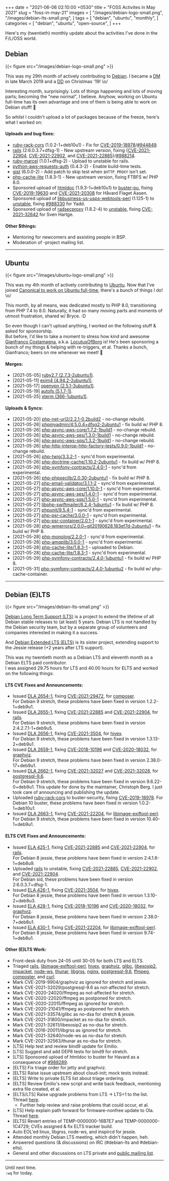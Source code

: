 +++
date = "2021-06-06 02:10:00 +0530"
title = "FOSS Activites in May 2021"
slug = "foss-in-may-21"
images = [
    "/images/debian-logo-small.png",
    "/images/debian-lts-small.png",
]
tags = [
    "debian",
    "ubuntu",
    "monthly",
]
categories = [
    "debian",
    "ubuntu",
    "open-source",
]
+++

Here's my (twentieth) monthly update about the activities I've done in the F/L/OSS world.

## Debian
{{< figure src="/images/debian-logo-small.png" >}}

This was my 29th month of actively contributing to [Debian](https://www.debian.org/).
I became a [DM](https://wiki.debian.org/DebianMaintainer) in late March 2019 and a [DD](https://wiki.debian.org/DebianDeveloper) on Christmas '19! \o/

Interesting month, surprisingly. Lots of things happening and lots of moving parts; becoming the "new normal", I believe.
Anyhow, working on Ubuntu full-time has its own advantage and one of them is being able to work on Debian stuff! 🥰

So whilst I couldn't upload a lot of packages because of the freeze, here's what I worked on:

#### Uploads and bug fixes:

- [ruby-rack-cors](https://tracker.debian.org/pkg/ruby-rack-cors) (1.0.2-1+deb10u1) - Fix for [CVE-2019-18978](https://security-tracker.debian.org/tracker/CVE-2019-18978)/[#944849](https://bugs.debian.org/944849).
- [rails](https://tracker.debian.org/pkg/rails) (2:6.0.3.7+dfsg-1) - New upstream version, fixing {[CVE-2021-22904](https://security-tracker.debian.org/tracker/CVE-2021-22904), [CVE-2021-22902](https://security-tracker.debian.org/tracker/CVE-2021-22902), and [CVE-2021-22885](https://security-tracker.debian.org/tracker/CVE-2021-22885)}/[#988214](https://bugs.debian.org/988214).
- [ruby-marcel](https://tracker.debian.org/pkg/ruby-marcel) (1.0.1+dfsg-2) - Upload to unstable for rails.
- [python-aws-requests-auth](https://tracker.debian.org/pkg/python-aws-requests-auth) (0.4.3-2) - Enable build-time tests.
- [gist](https://tracker.debian.org/pkg/gist) (6.0.0-2) - Add patch to skip test when `$HTTP_PROXY` isn't set.
- [php-cache-lite](https://tracker.debian.org/pkg/php-cache-lite) (1.8.3-1) - New upstream version, fixing FTBFS w/ PHP 8.0.
- Sponsored upload of [htmldoc](https://tracker.debian.org/pkg/htmldoc) (1.9.3-1+deb10u1) to [buster-pu](https://tracker.debian.org/news/1241189/accepted-htmldoc-193-1deb10u1-source-all-amd64-into-proposed-updates-stable-new-proposed-updates/), fixing [CVE-2019-19630](https://security-tracker.debian.org/tracker/CVE-2019-19630) and [CVE-2021-20308](https://security-tracker.debian.org/tracker/CVE-2021-20308) for Håvard Flaget Aasen.
- Sponsored upload of [libbusiness-us-usps-webtools-perl](https://tracker.debian.org/pkg/libbusiness-us-usps-webtools-perl) (1.125-1) to [unstable](https://tracker.debian.org/news/1241495/accepted-libbusiness-us-usps-webtools-perl-1125-1-source-into-unstable/), fixing [#988330](https://bugs.debian.org/988330) for Yadd.
- Sponsored upload of [radsecproxy](https://tracker.debian.org/pkg/radsecproxy) (1.8.2-4) to [unstable](https://tracker.debian.org/news/1241891/accepted-radsecproxy-182-4-source-into-unstable/), fixing [CVE-2021-32642](https://security-tracker.debian.org/tracker/CVE-2021-32642) for Sven Hartge.

#### Other $things:

- Mentoring for newcomers and assisting people in BSP.
- Moderation of -project mailing list.

---

## Ubuntu
{{< figure src="/images/ubuntu-logo-small.png" >}}

This was my 4th month of actively contributing to [Ubuntu](https://ubuntu.com/about).
Now that I've joined [Canonical to work on Ubuntu full-time](https://utkarsh2102.com/posts/hello-canonical/), there's a bunch of things I do! \o/

This month, by all means, was dedicated mostly to PHP 8.0, transitioning from PHP 7.4 to 8.0.
Naturally, it had so many moving parts and moments of utmost frustration, shared w/ Bryce. :D

So even though I can't upload anything, I worked on the following stuff & asked for sponsorship.  
But before, I'd like to take a moment to stress how kind and awesome [Gianfranco Costamagna](https://launchpad.net/~costamagnagianfranco),
a.k.a. [LocutusOfBorg](https://nm.debian.org/person/locutusofborg) is! He's been sponsoring a
bunch of my things & helping with re-triggers, et al. Thanks a bunch, Gianfranco; beers on me
whenever we meet! 🍻

#### Merges:

- [2021-05-05] [ruby2.7 (2.7.3-2ubuntu1)](https://code.launchpad.net/~utkarsh/ubuntu/+source/ruby2.7/+git/ruby2.7/+merge/402253).
- [2021-05-11] [exim4 (4.94.2-2ubuntu1)](https://code.launchpad.net/~utkarsh/ubuntu/+source/exim4/+git/exim4/+merge/402442).
- [2021-05-17] [openvpn (2.5.1-3ubuntu1)](https://code.launchpad.net/~utkarsh/ubuntu/+source/openvpn/+git/openvpn/+merge/402809).
- [2021-05-19] [autofs (5.1.7-1)](https://code.launchpad.net/~utkarsh/ubuntu/+source/autofs/+git/autofs/+merge/398955).
- [2021-05-25] [xterm (366-1ubuntu1)](https://code.launchpad.net/~utkarsh/ubuntu/+source/xterm/+git/xterm/+merge/403238).

#### Uploads & Syncs:

- [2021-05-20] [php-net-url2/2.2.1-0.2build2](https://launchpad.net/ubuntu/+source/php-net-url2/2.2.1-0.2build2) - no-change rebuild.
- [2021-05-26] [phpmyadmin/4:5.0.4+dfsg2-2ubuntu1](https://code.launchpad.net/~utkarsh/ubuntu/+source/phpmyadmin/+git/phpmyadmin/+merge/403226) - fix build w/ PHP 8.
- [2021-05-26] [php-async-aws-core/1.7.2-1build1](https://bugs.launchpad.net/ubuntu/+source/php-async-aws-core/+bug/1929692) - no-change rebuild.
- [2021-05-26] [php-async-aws-ses/1.3.0-1build1](https://bugs.launchpad.net/ubuntu/+source/php-async-aws-ses/+bug/1929692) - no-change rebuild.
- [2021-05-26] [php-async-aws-sqs/1.3.2-1build1](https://bugs.launchpad.net/ubuntu/+source/php-async-aws-sqs/+bug/1929692) - no-change rebuild.
- [2021-05-26] [php-http-interop-http-factory-tests/0.9.0-1build1](https://bugs.launchpad.net/ubuntu/+source/php-http-interop-http-factory-tests/+bug/1929692) - no-change rebuild.
- [2021-05-26] [php-twig/3.3.2-1](https://bugs.launchpad.net/ubuntu/+source/php-twig/+bug/1929738) - sync'd from experimental.
- [2021-05-26] [php-doctrine-cache/1.10.2-2ubuntu1](https://launchpad.net/ubuntu/+source/php-doctrine-cache/1.10.2-2ubuntu1) - fix build w/ PHP 8.
- [2021-05-26] [php-symfony-contracts/2.4.0-1](https://bugs.launchpad.net/ubuntu/+source/php-symfony-contracts/+bug/1929738) - sync'd from experimental.
- [2021-05-26] [php-phpseclib/2.0.30-2ubuntu1](https://launchpad.net/ubuntu/+source/php-phpseclib/2.0.30-2ubuntu1) - fix build w/ PHP 8.
- [2021-05-27] [php-email-validator/3.1.1-2](https://bugs.launchpad.net/ubuntu/+source/php-email-validator/+bug/1929738) - sync'd from experimental.
- [2021-05-27] [php-async-aws-core/1.10.0-1](https://bugs.launchpad.net/ubuntu/+source/php-async-aws-core/+bug/1929738) - sync'd from experimental.
- [2021-05-27] [php-async-aws-ses/1.4.0-1](https://bugs.launchpad.net/ubuntu/+source/php-async-aws-ses/+bug/1929738) - sync'd from experimental.
- [2021-05-27] [php-async-aws-sqs/1.5.0-1](https://bugs.launchpad.net/ubuntu/+source/php-async-aws-sqs/+bug/1929738) - sync'd from experimental.
- [2021-05-27] [libphp-swiftmailer/6.2.4-1ubuntu1](https://launchpad.net/ubuntu/+source/libphp-swiftmailer/6.2.4-1ubuntu1) - fix build w/ PHP 8.
- [2021-05-27] [phpunit/9.5.4-1](https://bugs.launchpad.net/ubuntu/+source/phpunit/+bug/1929738) - sync'd from experimental.
- [2021-05-27] [php-psr-cache/3.0.0-1](https://bugs.launchpad.net/ubuntu/+source/php-psr-cache/+bug/1929738) - sync'd from experimental.
- [2021-05-27] [php-psr-container/2.0.1-1](https://bugs.launchpad.net/ubuntu/+source/php-psr-container/+bug/1929738) - sync'd from experimental.
- [2021-05-28] [php-wmerrors/2.0.0~git20190628.183ef7d-2ubuntu1](https://launchpad.net/ubuntu/+source/php-wmerrors/2.0.0~git20190628.183ef7d-2ubuntu1) - fix build w/ PHP 8.
- [2021-05-28] [php-monolog/2.2.0-1](https://bugs.launchpad.net/ubuntu/+source/php-monolog/+bug/1929738) - sync'd from experimental.
- [2021-05-28] [php-amqplib/3.0.0-1](https://bugs.launchpad.net/ubuntu/+source/php-amqplib/+bug/1929738) - sync'd from experimental.
- [2021-05-28] [php-cache-lite/1.8.3-1](https://tracker.debian.org/news/1241923/accepted-php-cache-lite-183-1-source-into-experimental/) - uploaded to Debian.
- [2021-05-28] [php-cache-lite/1.8.3-1](https://bugs.launchpad.net/ubuntu/+source/php-cache-lite/+bug/1929738) - sync'd from experimental.
- [2021-05-29] [php-symfony-contracts/2.4.0-1ubuntu1](https://launchpad.net/ubuntu/+source/php-symfony-contracts/2.4.0-1ubuntu1) - fix build w/ PHP 8.
- [2021-05-31] [php-symfony-contracts/2.4.0-1ubuntu2](https://launchpad.net/ubuntu/+source/php-symfony-contracts/2.4.0-1ubuntu2) - fix build w/ php-cache-container.

---

## Debian (E)LTS
{{< figure src="/images/debian-lts-small.png" >}}

[Debian Long Term Support (LTS)](https://www.freexian.com/en/services/debian-lts.html) is a project to extend the lifetime of all Debian stable releases to (at least) 5 years. Debian LTS is not handled by the Debian security team, but by a separate group of volunteers and companies interested in making it a success.  

And [Debian Extended LTS (ELTS)](https://deb.freexian.com/extended-lts) is its sister project, extending support to the Jessie release (+2 years after LTS support).

This was my twentieth month as a Debian LTS and eleventh month as a Debian ELTS paid contributor.  
I was assigned 29.75 hours for LTS and 40.00 hours for ELTS and worked on the following things:  

#### LTS CVE Fixes and Announcements:

- Issued [DLA 2654-1](https://lists.debian.org/debian-lts-announce/2021/05/msg00009.html), fixing [CVE-2021-29472](https://security-tracker.debian.org/tracker/CVE-2021-29472), for [composer](https://tracker.debian.org/pkg/composer).  
  For Debian 9 stretch, these problems have been fixed in version 1.2.2-1+deb9u1.
- Issued [DLA 2655-1](https://lists.debian.org/debian-lts-announce/2021/05/msg00010.html), fixing [CVE-2021-22885](https://security-tracker.debian.org/tracker/CVE-2021-22885) and [CVE-2021-22904](https://security-tracker.debian.org/tracker/CVE-2021-22904), for [rails](https://tracker.debian.org/pkg/rails).  
  For Debian 9 stretch, these problems have been fixed in version 2:4.2.7.1-1+deb9u5.
- Issued [DLA 2656-1](https://lists.debian.org/debian-lts-announce/2021/05/msg00011.html), fixing [CVE-2021-3504](https://security-tracker.debian.org/tracker/CVE-2021-3504), for [hivex](https://tracker.debian.org/pkg/hivex).  
  For Debian 9 stretch, these problems have been fixed in version 1.3.13-2+deb9u1.
- Issued [DLA 2659-1](https://lists.debian.org/debian-lts-announce/2021/05/msg00014.html), fixing [CVE-2018-10196](https://security-tracker.debian.org/tracker/CVE-2018-10196) and [CVE-2020-18032](https://security-tracker.debian.org/tracker/CVE-2020-18032), for [graphviz](https://tracker.debian.org/pkg/graphviz).  
  For Debian 9 stretch, these problems have been fixed in version 2.38.0-17+deb9u1.
- Issued [DLA 2662-1](https://lists.debian.org/debian-lts-announce/2021/05/msg00017.html), fixing [CVE-2021-32027](https://security-tracker.debian.org/tracker/CVE-2021-32027) and [CVE-2021-32028](https://security-tracker.debian.org/tracker/CVE-2021-32028), for [postgresql-9.6](https://tracker.debian.org/pkg/postgresql-9.6).  
  For Debian 9 stretch, these problems have been fixed in version 9.6.22-0+deb9u1. This update for done by the maintainer, Christoph Berg. I just took care of announcing and publishing the update.
- Uploaded [ruby-rack-cors](https://tracker.debian.org/news/1241341/accepted-ruby-rack-cors-102-1deb10u1-source-all-into-stable-embargoed-stable/) to buster-security, fixing [CVE-2019-18978](https://security-tracker.debian.org/tracker/CVE-2019-18978).
  For Debian 10 buster, these problems have been fixed in version 1.0.2-1+deb10u1.
- Issued [DLA 2663-1](https://lists.debian.org/debian-lts-announce/2021/05/msg00018.html), fixing [CVE-2021-22204](https://security-tracker.debian.org/tracker/CVE-2021-22204), for [libimage-exiftool-perl](https://tracker.debian.org/pkg/libimage-exiftool-perl).  
  For Debian 9 stretch, these problems have been fixed in version 10.40-1+deb9u1.

#### ELTS CVE Fixes and Announcements:

- Issued [ELA 425-1](https://deb.freexian.com/extended-lts/updates/ela-425-1-rails/), fixing [CVE-2021-22885](https://security-tracker.debian.org/tracker/CVE-2021-22885) and [CVE-2021-22904](https://security-tracker.debian.org/tracker/CVE-2021-22904), for [rails](https://tracker.debian.org/pkg/rails).  
  For Debian 8 jessie, these problems have been fixed in version 2:4.1.8-1+deb8u9.
- Uploaded [rails](https://tracker.debian.org/news/1241147/accepted-rails-26037dfsg-1-source-into-unstable/) to unstable, fixing [CVE-2021-22885](https://security-tracker.debian.org/tracker/CVE-2021-22885), [CVE-2021-22902](https://security-tracker.debian.org/tracker/CVE-2021-22902), and [CVE-2021-22904](https://security-tracker.debian.org/tracker/CVE-2021-22904).  
  For Debian sid, these problems have been fixed in version 2:6.0.3.7+dfsg-1.
- Issued [ELA 426-1](https://deb.freexian.com/extended-lts/updates/ela-426-1-hivex/), fixing [CVE-2021-3504](https://security-tracker.debian.org/tracker/CVE-2021-3504), for [hivex](https://tracker.debian.org/pkg/hivex).  
  For Debian 8 jessie, these problems have been fixed in version 1.3.10-2+deb8u3.
- Issued [ELA 428-1](https://deb.freexian.com/extended-lts/updates/ela-428-1-graphviz/), fixing [CVE-2018-10196](https://security-tracker.debian.org/tracker/CVE-2018-10196) and [CVE-2020-18032](https://security-tracker.debian.org/tracker/CVE-2020-18032), for [graphviz](https://tracker.debian.org/pkg/graphviz).  
  For Debian 8 jessie, these problems have been fixed in version 2.38.0-7+deb8u1.
- Issued [ELA 430-1](https://deb.freexian.com/extended-lts/updates/ela-430-1-libimage-exiftool-perl/), fixing [CVE-2021-22204](https://security-tracker.debian.org/tracker/CVE-2021-22204), for [libimage-exiftool-perl](https://tracker.debian.org/pkg/libimage-exiftool-perl).  
  For Debian 8 jessie, these problems have been fixed in version 9.74-1+deb8u1.

#### Other (E)LTS Work:

- Front-desk duty from 24-05 until 30-05 for both LTS and ELTS.
- Triaged [rails](https://tracker.debian.org/pkg/rails),
[libimage-exiftool-perl](https://tracker.debian.org/pkg/libimage-exiftool-perl),
[hivex](https://tracker.debian.org/pkg/hivex),
[graphviz](https://tracker.debian.org/pkg/graphviz),
[glibc](https://tracker.debian.org/pkg/glibc),
[libexosip2](https://tracker.debian.org/pkg/libexosip2),
[impacket](https://tracker.debian.org/pkg/impacket),
[node-ws](https://tracker.debian.org/pkg/node-ws),
[thunar](https://tracker.debian.org/pkg/thunar),
[libgrss](https://tracker.debian.org/pkg/libgrss),
[nginx](https://tracker.debian.org/pkg/nginx),
[postgresql-9.6](https://tracker.debian.org/pkg/postgresql-9.6),
[ffmpeg](https://tracker.debian.org/pkg/ffmpeg),
[composter](https://tracker.debian.org/pkg/composter), and
[curl](https://tracker.debian.org/pkg/curl).
- Mark CVE-2019-9904/graphviz as ignored for stretch and jessie.
- Mark CVE-2021-32029/postgresql-9.6 as not-affected for stretch.
- Mark CVE-2020-24020/ffmpeg as not-affected for stretch.
- Mark CVE-2020-22020/ffmpeg as postponed for stretch.
- Mark CVE-2020-22015/ffmpeg as ignored for stretch.
- Mark CVE-2020-21041/ffmpeg as postponed for stretch.
- Mark CVE-2021-33574/glibc as no-dsa for stretch & jessie.
- Mark CVE-2021-31800/impacket as no-dsa for stretch.
- Mark CVE-2021-32611/libexosip2 as no-dsa for stretch.
- Mark CVE-2016-20011/libgrss as ignored for stretch.
- Mark CVE-2021-32640/node-ws as no-dsa for stretch.
- Mark CVE-2021-32563/thunar as no-dsa for stretch.
- [LTS] Help test and review bind9 update for Emilio.
- [LTS] Suggest and add DEP8 tests for bind9 for stretch.
- [LTS] Sponsored upload of htmldoc to buster for Havard as a consequence of [#988289](https://bugs.debian.org/988289).
- [ELTS] Fix triage order for jetty and graphviz.
- [ELTS] Raise issue upstream about cloud-init; mock tests instead.
- [ELTS] Write to private ELTS list about triage ordering.
- [ELTS] Review Emilio's new script and write back feedback, mentioning extra file created, et al.
- [ELTS/LTS] Raise upgrade problems from LTS -> LTS+1 to the list. Thread [here](https://lists.debian.org/debian-lts/2021/05/msg00021.html).
  - Further help review and raise problems that could occur, et al.
- [LTS] Help explain path forward for firmware-nonfree update to Ola. Thread [here](https://lists.debian.org/debian-lts/2021/05/msg00030.html).
- [ELTS] Revert entries of TEMP-0000000-16B7E7 and TEMP-0000000-1C4729; CVEs assigned & fix ELTS tracker build.
- Auto EOL'ed linux, libgrss, node-ws, and inspircd for jessie.
- Attended monthly Debian LTS meeting, which didn't happen, heh.
- Answered questions (& discussions) on IRC (#debian-lts and #debian-elts).
- General and other discussions on LTS private and [public mailing list](https://lists.debian.org/debian-lts/2021/05/threads.html).

---

Until next time.  
`:wq` for today.
